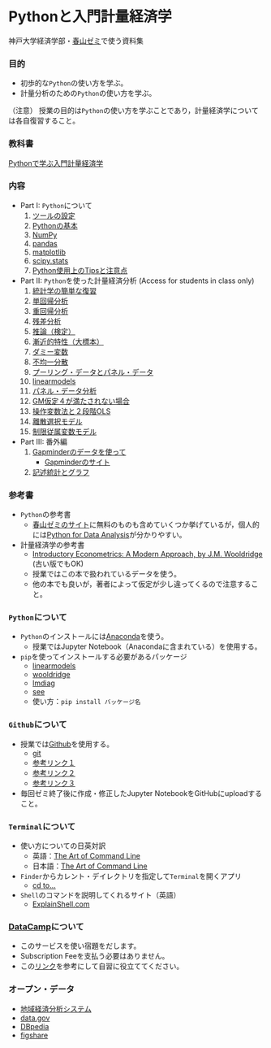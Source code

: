 # Pythonと入門計量経済学

神戸大学経済学部・[春山ゼミ](https://haruyama-kobeu.github.io)で使う資料集

### 目的
* 初歩的な`Python`の使い方を学ぶ。
* 計量分析のための`Python`の使い方を学ぶ。

（注意）
授業の目的は`Python`の使い方を学ぶことであり，計量経済学については各自復習すること。

### 教科書
[Pythonで学ぶ入門計量経済学](https://haruyama-kobeu.github.io/book_etrics/docs/introduction.html)

### 内容
* Part I: `Python`について
  1. [ツールの設定](https://nbviewer.jupyter.org/github/Haruyama-KobeU/Py4Basics/blob/master/0_Preparations_blank.ipynb)
  1. [Pythonの基本](https://nbviewer.jupyter.org/github/Haruyama-KobeU/Py4Basics/blob/master/1_Python_Basics_blank.ipynb)
  1. [NumPy](https://nbviewer.jupyter.org/github/Haruyama-KobeU/Py4Basics/blob/master/2_NumPy_blank.ipynb)
  1. [pandas](https://nbviewer.jupyter.org/github/Haruyama-KobeU/Py4Basics/blob/master/3_Pandas_blank.ipynb)
  1. [matplotlib](https://nbviewer.jupyter.org/github/Haruyama-KobeU/Py4Basics/blob/master/4_Matplotlib_blank.ipynb)
  1. [scipy.stats](https://nbviewer.jupyter.org/github/Haruyama-KobeU/Py4Basics/blob/master/5_SciPy_stats_blank.ipynb)
  1. [Python使用上のTipsと注意点](https://github.com/Haruyama-KobeU/Py4Basics/blob/master/6_things_to_note_blank.ipynb)
* Part II: `Python`を使った計量経済分析 (Access for students in class only)
  1. [統計学の簡単な復習](https://github.com/Haruyama-KobeU/Py4Etrics/blob/master/7_Review_of_Statistics_blank.ipynb)
  1. [単回帰分析](https://github.com/Haruyama-KobeU/Py4Etrics/blob/master/8_Simple_Regression_blank.ipynb)
  1. [重回帰分析](https://github.com/Haruyama-KobeU/Py4Etrics/blob/master/9_Multiple_Regression_blank.ipynb)
  1. [残差分析](https://github.com/Haruyama-KobeU/Py4Etrics/blob/master/10_Residuals_blank.ipynb)
  1. [推論（検定）](https://github.com/Haruyama-KobeU/Py4Etrics/blob/master/11_Inference_blank.ipynb)
  1. [漸近的特性（大標本）](https://github.com/Haruyama-KobeU/Py4Etrics/blob/master/12_Asymptotics_blank.ipynb)
  1. [ダミー変数](https://github.com/Haruyama-KobeU/Py4Etrics/blob/master/13_Dummies_blank.ipynb)
  1. [不均一分散](https://github.com/Haruyama-KobeU/Py4Etrics/blob/master/14_Heteroskedasticity_blank.ipynb)
  1. [プーリング・データとパネル・データ](https://github.com/Haruyama-KobeU/Py4Etrics/blob/master/15_Pooling_blank.ipynb)
  1. [linearmodels](https://github.com/Haruyama-KobeU/Py4Etrics/blob/master/16_linearmodels_blank.ipynb)
  1. [パネル・データ分析](https://github.com/Haruyama-KobeU/Py4Etrics/blob/master/17_Panel_blank.ipynb)
  1. [GM仮定４が満たされない場合](https://github.com/Haruyama-KobeU/Py4Etrics/blob/master/18_Zero_Conditional_Mean_blank.ipynb)
  1. [操作変数法と２段階OLS](https://github.com/Haruyama-KobeU/Py4Etrics/blob/master/19_IV2SLS_blank.ipynb)
  1. [離散選択モデル](https://github.com/Haruyama-KobeU/Py4Etrics/blob/master/20_LogitProbit_blank.ipynb)
  1. [制限従属変数モデル](https://github.com/Haruyama-KobeU/Py4Etrics/blob/master/21_TobitHeckit_blank.ipynb)
* Part III: 番外編
  1. [Gapminderのデータを使って](https://nbviewer.jupyter.org/github/Haruyama-KobeU/Py4Basics/blob/master/Gapminder_blank.ipynb)
      * [Gapminderのサイト](https://www.gapminder.org)
  1. [記述統計とグラフ](https://nbviewer.jupyter.org/github/Haruyama-KobeU/Py4Basics/blob/master/Descriptive_stats_vs_Graphs_blank.ipynb)

### 参考書
* `Python`の参考書
  * [春山ゼミのサイト](https://haruyama-kobeu.github.io/#Python)に無料のものも含めていくつか挙げているが，個人的には[Python for Data Analysis](https://op.lib.kobe-u.ac.jp/opac/opac_search/?lang=0&amode=2&cmode=0&smode=0&kywd=Python+for+Data+Analysis)が分かりやすい。
* 計量経済学の参考書
  * [Introductory Econometrics: A Modern Approach, by J.M. Wooldridge](https://op.lib.kobe-u.ac.jp/opac/opac_search/?lang=0&amode=2&cmode=0&smode=0&kywd=Introductory+Econometrics%3A+A+Modern+Approach) (古い版でもOK)
  * 授業ではこの本で扱われているデータを使う。
  * 他の本でも良いが，著者によって仮定が少し違ってくるので注意すること。

### `Python`について
* `Python`のインストールには[Anaconda](https://www.anaconda.com/distribution/)を使う。
  * 授業ではJupyter Notebook（Anacondaに含まれている）を使用する。
* `pip`を使ってインストールする必要があるパッケージ
  * [linearmodels](https://pypi.org/project/linearmodels/)
  * [wooldridge](https://pypi.org/project/wooldridge/)
  * [lmdiag](https://pypi.org/project/lmdiag/)
  * [see](https://pypi.org/project/see/)
  * 使い方：`pip install バッケージ名`

### `Github`について
* 授業では[Github](https://github.com)を使用する。
  * [git](https://git-scm.com)
  * [参考リンク１](https://happygitwithr.com/install-git.html)
  * [参考リンク２](https://employment.en-japan.com/engineerhub/entry/2017/01/31/110000)
  * [参考リンク３](https://qiita.com/nnahito/items/565f8755e70c51532459)
* 毎回ゼミ終了後に作成・修正したJupyter NotebookをGitHubにuploadすること。

### `Terminal`について
* 使い方についての日英対訳
  * 英語：[The Art of Command Line](https://github.com/jlevy/the-art-of-command-line)
  * 日本語：[The Art of Command Line](https://github.com/jlevy/the-art-of-command-line/blob/master/README-ja.md)
* `Finder`からカレント・デイレクトリを指定して`Terminal`を開くアプリ
  * [cd to...](https://github.com/jbtule/cdto)
* `Shell`のコマンドを説明してくれるサイト（英語）
  * [ExplainShell.com](https://explainshell.com)

### [DataCamp](https://www.datacamp.com)について
* このサービスを使い宿題をだします。
* Subscription Feeを支払う必要はありません。
* この[リンク](https://haruyama-kobeu.github.io/#DataCamp)を参考にして自習に役立ててください。

### オープン・データ
* [地域経済分析システム](https://resas.go.jp/)
* [data.gov](https://www.data.gov)
* [DBpedia](https://wiki.dbpedia.org)
* [figshare](https://figshare.com)
